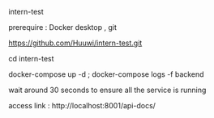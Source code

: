 intern-test

prerequire : Docker desktop , git


https://github.com/Huuwi/intern-test.git

cd intern-test

docker-compose up -d ; docker-compose logs -f backend

wait around 30 seconds to ensure all the service is running

access link : http://localhost:8001/api-docs/

